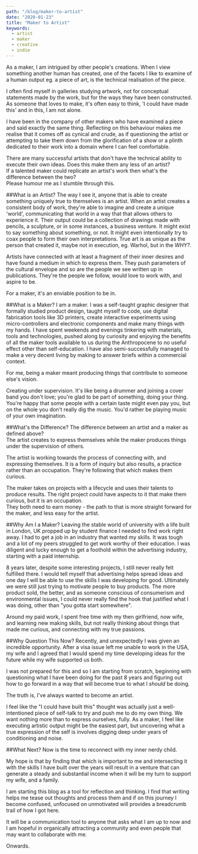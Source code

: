 ```yaml
---
path: "/blog/maker-to-artist"
date: "2020-01-23"
title: "Maker to Artist"
keywords:
  - artist
  - maker
  - creative
  - indie
---
```


As a maker, I am intrigued by other people's creations. When I view something another human has created, one of the facets I like to examine of a human output eg. a piece of art, is the technical realisation of the piece.

I often find myself in galleries studying artwork, not for conceptual statements made by the work, but for the ways they have been constructed. As someone that loves to make, it's often easy to think, 'I could have made this' and in this, I am not alone.

I have been in the company of other makers who have examined a piece and said exactly the same thing. Reflecting on this behaviour makes me realise that it comes off as cynical and crude, as if questioning the artist or attempting to take them down from the glorification of a show or a plinth dedicated to their work into a domain where I can feel comfortable.

There are many successful artists that don't have the technical ability to execute their own ideas. Does this make them any less of an artist?  
If a talented maker could replicate an artist's work then what's the difference between the two?  
Please humour me as I stumble through this.

##What is an Artist?
The way I see it, anyone that is able to create something uniquely true to themselves is an artist. When an artist creates a consistent body of work, they're able to imagine and create a unique 'world', communicating that world in a way that that allows others to experience it. Their output could be a collection of drawings made with pencils, a sculpture, or in some instances, a business venture. It might exist to say something about something, or not. It might even intentionally try to coax people to form their own interpretations. True art is as unique as the person that created it, maybe not in execution, eg. Warhol, but in the *WHY?*.

Artists have connected with at least a fragment of their inner desires and have found a medium in which to express them. They push parameters of the cultural envelope and so are the people we see written up in publications. They're the people we follow, would love to work with, and aspire to be.

For a maker, it's an enviable position to be in.

##What is a Maker?
I am a maker. I was a self-taught graphic designer that formally studied product design, taught myself to code, use digital fabrication tools like 3D printers, create interactive experiments using micro-controllers and electronic components and make many things with my hands. I have spent weekends and evenings tinkering with materials, tools and technologies, pushed along by curiosity and enjoying the benefits of all the maker tools available to us during the Anthropocene to no useful effect other than self-education. I have also semi-successfully managed to make a very decent living by making to answer briefs within a commercial context.

For me, being a maker meant producing things that contribute to someone else's vision.

Creating under supervision. It's like being a drummer and joining a cover band you don't love; you're glad to be part of something, doing your thing. You're happy that some people with a certain taste might even pay you, but on the whole you don't really dig the music. You'd rather be playing music of your own imagination.

##What's the Difference?
The difference between an artist and a maker as defined above?  
The artist creates to express themselves while the maker produces things under the supervision of others.

 The artist is working towards the process of connecting with, and expressing themselves. It is a form of inquiry but also results, a practice rather than an occupation. They're following that which makes them curious. 

The maker takes on projects with a lifecycle and uses their talents to produce results. The right project could have aspects to it that make them curious, but it is an occupation.  
They both need to earn money - the path to that is more straight forward for the maker, and less easy for the artist.

##Why Am I a Maker?
Leaving the stable world of university with a life built in London, UK propped up by student finance I needed to find work right away. I had to get a job in an industry that wanted my skills. It was tough and a lot of my peers struggled to get work worthy of their education. I was diligent and lucky enough to get a foothold within the advertising industry, starting with a paid internship.

8 years later, despite some interesting projects, I still never really felt fulfilled there. I would tell myself that advertising helps spread ideas and one day I will be able to use the skills I was developing for good. Ultimately we were still just trying to motivate people to buy products. The more product sold, the better, and as someone conscious of consumerism and environmental issues, I could never really find the hook that justified what I was doing, other than "you gotta start somewhere".

Around my paid work, I spent free time with my then girlfriend, now wife, and learning new making skills, but not really thinking about things that made me curious, and connecting with my true passions.

##Why Question This Now?
Recently, and unexpectedly I was given an incredible opportunity. After a visa issue left me unable to work in the USA, my wife and I agreed that I would spend my time developing ideas for the future while my wife supported us both.

I was not prepared for this and so I am starting from scratch, beginning with questioning what I have been doing for the past 8 years and figuring out how to go forward in a way that will become true to what I *should* be doing. 

The truth is, I've always wanted to become an artist.

I feel like the "I could have built this" thought was actually just a well-intentioned piece of self-talk to try and push me to do my own thing. We want nothing more than to express ourselves, fully. As a maker, I feel like executing artistic output might be the easiest part, but uncovering what a true expression of the self is involves digging deep under years of conditioning and noise. 

##What Next?
Now is the time to reconnect with my inner nerdy child. 

My hope is that by finding that which is important to me and intersecting it with the skills I have built over the years will result in a venture that can generate a steady and substantial income when it will be my turn to support my wife, and a family.

I am starting this blog as a tool for reflection and thinking. I find that writing helps me tease out thoughts and process them and if on this journey I become confused, unfocused on unmotivated will provides a breadcrumb trail of how I got here. 

It will be a communication tool to anyone that asks what I am up to now and I am hopeful in organically attracting a community and even people that may want to collaborate with me.

Onwards.